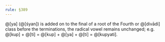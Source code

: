 ```yaml
---
rule: §389
---
```


@[ya] (@[śyan]) is added on to the final of a root of the Fourth or @[divādi] class before the terminations, the radical vowel remains unchanged; e.g. @[kup] + @[ti] = @[kup] + @[ya] + @[ti] = @[kupyati].